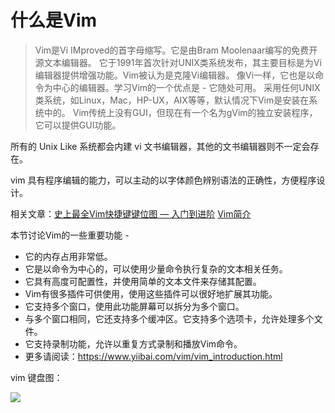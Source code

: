 # 什么是Vim


> Vim是Vi IMproved的首字母缩写。它是由Bram Moolenaar编写的免费开源文本编辑器。 它于1991年首次针对UNIX类系统发布，其主要目标是为Vi编辑器提供增强功能。Vim被认为是克隆Vi编辑器。
> 像Vi一样，它也是以命令为中心的编辑器。学习Vim的一个优点是 - 它随处可用。 采用任何UNIX类系统，如Linux，Mac，HP-UX，AIX等等，默认情况下Vim是安装在系统中的。 Vim传统上没有GUI，但现在有一个名为gVim的独立安装程序，它可以提供GUI功能。


所有的 Unix Like 系统都会内建 vi 文书编辑器，其他的文书编辑器则不一定会存在。

vim 具有程序编辑的能力，可以主动的以字体颜色辨别语法的正确性，方便程序设计。

相关文章：[史上最全Vim快捷键键位图 — 入门到进阶](https://www.runoob.com/w3cnote/all-vim-cheatsheat.html)
[Vim简介](https://www.yiibai.com/vim/vim_introduction.html)


本节讨论Vim的一些重要功能 -

- 它的内存占用非常低。
- 它是以命令为中心的，可以使用少量命令执行复杂的文本相关任务。
- 它具有高度可配置性，并使用简单的文本文件来存储其配置。
- Vim有很多插件可供使用，使用这些插件可以很好地扩展其功能。
- 它支持多个窗口，使用此功能屏幕可以拆分为多个窗口。
- 与多个窗口相同，它还支持多个缓冲区。它支持多个选项卡，允许处理多个文件。
- 它支持录制功能，允许以重复方式录制和播放Vim命令。
- 更多请阅读：https://www.yiibai.com/vim/vim_introduction.html



vim 键盘图：

<img src="https://pic.imgdb.cn/item/62c295ae5be16ec74a18e365.png">